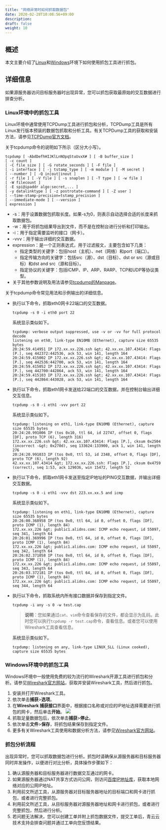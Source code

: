 ```yaml
---
title: "网络异常时如何抓取数据包"
date: 2020-02-28T10:08:56+09:00
description:
draft: false
weight: 10
---
```




## 概述

本文主要介绍了[Linux](https://help.aliyun.com/document_detail/40564.htm?spm=a2c4g.11186623.2.44.1b2929e82kYIBg#h3-linux-)和[Windows](https://help.aliyun.com/document_detail/40564.htm?spm=a2c4g.11186623.2.44.1b2929e82kYIBg#h3-Windows-)环境下如何使用抓包工具进行抓包。

## 详细信息

如果源服务器访问目标服务器时出现异常，您可以抓包获取最原始的交互数据进行排查分析。

### Linux环境中的抓包工具

Linux环境中通常使用TCPDump工具进行抓包和分析，TCPDump工具是所有Linux发行版本预装的数据包抓取和分析工具。有关TCPDump工具的获取和安装方法，请参见[TCPDump官方文档](http://www.tcpdump.org/)。

关于tcpdump命令的说明如下所示（区分大小写）。

```
tcpdump [ -AbdDefhHIJKlLnNOpqStuUvxX# ] [ -B buffer_size ] 
[ -c count ] 
[ -C file_size ] [ -G rotate_seconds ] [ -F file ] 
[ -i interface ] [ -j tstamp_type ] [ -m module ] [ -M secret ] 
[ --number ] [ -Q in|out|inout ] 
[ -r file ] [ -V file ] [ -s snaplen ] [ -T type ] [ -w file ] 
[ -W filecount ] 
[ -E spi@ipaddr algo:secret,... ] 
[ -y datalinktype ] [ -z postrotate-command ] [ -Z user ] 
[ --time-stamp-precision=tstamp_precision ] 
[ --immediate-mode ] [ --version ] 
[ expression ]
```

- -s：用于设置数据包抓取长度。如果-s为0，则表示自动选择合适的长度来抓取数据包。
- -w：用于将抓包结果导出到文件，而不是在控制台进行分析和打印输出。
- -i：用于指定需要监听的接口（网卡）。
- -vvv：用于输出详细的交互数据。
- expression：是一个正则表达式，用于过滤报文，主要包含如下几类：
  - 指定类型的关键字：包括host（主机）、net（网络）和port（端口）。
  - 指定传输方向的关键字：包括src（源）、dst（目标）、dst or src（源或目标）和dst and src（源和目标）。
  - 指定协议的关键字：包括ICMP、IP、ARP、RARP、TCP和UDP等协议类型。
- 关于其他参数说明及用法请参见[tcpdump的Manpage](http://www.tcpdump.org/manpages/tcpdump.1.html)。

关于tcpdump命令常见用法和示例输出的详细信息。

- 执行以下命令，抓取eth0网卡22端口的交互数据。

  ```
  tcpdump -s 0 -i eth0 port 22
  ```

  系统显示类似如下。

  ```
  tcpdump: verbose output suppressed, use -v or -vv for full protocol decode
  listening on eth0, link-type EN10MB (Ethernet), capture size 65535 bytes
  20:24:59.414951 IP 172.xx.xx.226.ssh &gt; 42.xx.xx.107.43414: Flags [P.], seq 442372:442536, ack 53, win 141, length 164
  20:24:59.415002 IP 172.xx.xx.226.ssh &gt; 42.xx.xx.107.43414: Flags [P.], seq 442536:442700, ack 53, win 141, length 164
  20:24:59.415052 IP 172.xx.xx.226.ssh &gt; 42.xx.xx.107.43414: Flags [P.], seq 442700:442864, ack 53, win 141, length 164
  20:24:59.415103 IP 172.xx.xx.226.ssh &gt; 42.xx.xx.107.43414: Flags [P.], seq 442864:443028, ack 53, win 141, length 164
  ```

- 执行以下命令，抓取eth1网卡发送给22端口的交互数据，并在控制台输出详细交互信息。

  ```
  tcpdump -s 0 -i eth1 -vvv port 22
  ```

  系统显示类似如下。

  ```
  tcpdump: listening on eth1, link-type EN10MB (Ethernet), capture size 65535 bytes
  20:24:20.991006 IP (tos 0x10, ttl 64, id 22747, offset 0, flags [DF], proto TCP (6), length 316)
  172.xx.xx.226.ssh &gt; 42.xx.xx.107.43414: Flags [P.], cksum 0x2504 (incorrect -&gt; 0x270d), seq 133624:133900, ack 1, win 141, length 276
  20:24:20.991033 IP (tos 0x0, ttl 53, id 2348, offset 0, flags [DF], proto TCP (6), length 92)
  42.xx.xx.107.43414 &gt; 172.xx.xx.226.ssh: Flags [P.], cksum 0x4759 (correct), seq 1:53, ack 129036, win 15472, length 52
  ```

- 执行以下命令，抓取eth1网卡发送至指定IP地址的PING交互数据，并输出详细交互数据。

  ```
  tcpdump -s 0 -i eth1 -vvv dst 223.xx.xx.5 and icmp
  ```

  系统显示类似如下。

  ```
  tcpdump: listening on eth1, link-type EN10MB (Ethernet), capture size 65535 bytes
  20:26:00.368958 IP (tos 0x0, ttl 64, id 0, offset 0, flags [DF], proto ICMP (1), length 84)
  172.xx.xx.226 &gt; public1.alidns.com: ICMP echo request, id 55097, seq 341, length 64
  20:26:01.369996 IP (tos 0x0, ttl 64, id 0, offset 0, flags [DF], proto ICMP (1), length 84)
  172.xx.xx.226 &gt; public1.alidns.com: ICMP echo request, id 55097, seq 342, length 64
  20:26:02.371058 IP (tos 0x0, ttl 64, id 0, offset 0, flags [DF], proto ICMP (1), length 84)
  172.xx.xx.226 &gt; public1.alidns.com: ICMP echo request, id 55097, seq 343, length 64
  20:26:03.372181 IP (tos 0x0, ttl 64, id 0, offset 0, flags [DF], proto ICMP (1), length 84)
  172.xx.xx.226 &gt; public1.alidns.com: ICMP echo request, id 55097, seq 344, length 64
  ```

- 执行以下命令，抓取系统内所有接口数据并保存到指定文件。

  ```
  tcpdump -i any -s 0 -w test.cap
  ```

  > **说明**：您如果通过`cat`、`vim`命令查看保存的文件，都会显示为乱码。此时您可以执行`tcpdump -r test.cap`命令，查看信息。或者您可以使用Wireshark工具查看信息。

  系统显示类似如下。

  ```
  tcpdump: listening on any, link-type LINUX_SLL (Linux cooked), capture size 65535 bytes
  ```

### Windows环境中的抓包工具

Windows环境中一般使用免费的较为流行的Wireshark开源工具进行抓包和分析。请参见[Wireshark官方网站](https://www.wireshark.org/)，获取并安装Wireshark工具，然后进行抓包。

1. 安装并打开Wireshark工具。
2. 依次单击**捕获**>**选项**。
3. 在**Wireshark 捕获接口**界面中，根据接口名称或对应的IP地址选择需要进行抓包的网卡，然后单击**开始**。
   ![](../_images/wireshark.png)
4. 抓取足量数据包后，依次单击**捕获**>**停止**。
5. 依次单击**文件**>**保存**，将抓包结果保存到指定文件。
6. 更多有关Wireshark工具使用和数据分析方法，请参见[Wireshark官方网站](https://www.wireshark.org/download.html)。

### 抓包分析流程

出现异常时，您可以抓取数据包进行分析。抓包时请确保从源服务器和目标服务器同时并发操作，以便进行对比分析，具体操作步骤如下：

1. 确认源服务器和目标服务器进行数据交互通过的网卡。
2. 如果源服务器通过NAT共享方式访问公网，则访问[百度IP地址库](https://apis.baidu.com/store/aladdin/land?cardType=ipSearch)，获取本地网络对应的公网IP地址。
3. 利用前文所述工具，从源服务器对目标服务器地址的目标端口和网卡进行抓包，或者进行完整抓包。
4. 利用前文所述工具，从目标服务器对源服务器地址和网卡进行抓包，或者进行完整抓包，然后进行分析。
5. 若问题无法解决，您可以创建工单并附上抓包数据文件，提交工单后，青云云技术支持会排查问题并通过工单向您反馈结果。